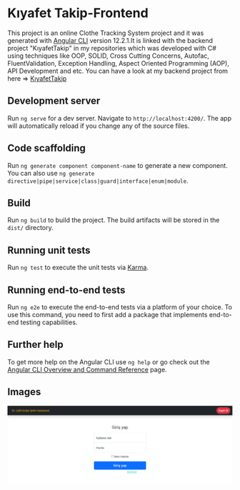 # Kıyafet Takip-Frontend

This project  is an online Clothe Tracking System project and it was generated with [Angular CLI](https://github.com/angular/angular-cli) version 12.2.1.It is linked with the backend project "KıyafetTakip" in my repositories which was developed with C# using techniques like OOP, SOLID, Cross Cutting Concerns, Autofac, FluentValidation, Exception Handling, Aspect Oriented Programming (AOP), API Development and etc. You can have a look at my backend project from here => 
[KıyafetTakip](https://github.com/NecibeBusraUylas/KiyafetTakip)

## Development server

Run `ng serve` for a dev server. Navigate to `http://localhost:4200/`. The app will automatically reload if you change any of the source files.

## Code scaffolding

Run `ng generate component component-name` to generate a new component. You can also use `ng generate directive|pipe|service|class|guard|interface|enum|module`.

## Build

Run `ng build` to build the project. The build artifacts will be stored in the `dist/` directory.

## Running unit tests

Run `ng test` to execute the unit tests via [Karma](https://karma-runner.github.io).

## Running end-to-end tests

Run `ng e2e` to execute the end-to-end tests via a platform of your choice. To use this command, you need to first add a package that implements end-to-end testing capabilities.

## Further help

To get more help on the Angular CLI use `ng help` or go check out the [Angular CLI Overview and Command Reference](https://angular.io/cli) page.

## Images
![](images//1.PNG)
